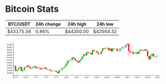 # Bitcoin Stats

BTC/USDT|24h change|24h high|24h low|
|---|---|---|---|
|$43175.56|0.86%|$44350.00|$42564.32|

<img src="./chart.svg">
